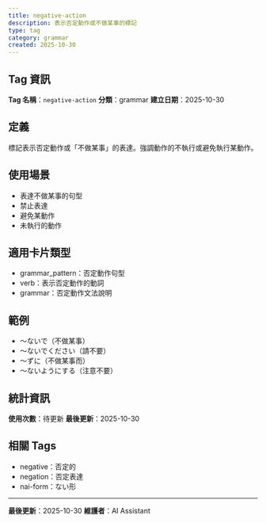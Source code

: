 ```yaml
---
title: negative-action
description: 表示否定動作或不做某事的標記
type: tag
category: grammar
created: 2025-10-30
---
```


## Tag 資訊

**Tag 名稱**：`negative-action`
**分類**：grammar
**建立日期**：2025-10-30

## 定義

標記表示否定動作或「不做某事」的表達。強調動作的不執行或避免執行某動作。

## 使用場景

- 表達不做某事的句型
- 禁止表達
- 避免某動作
- 未執行的動作

## 適用卡片類型

- grammar_pattern：否定動作句型
- verb：表示否定動作的動詞
- grammar：否定動作文法說明

## 範例

- 〜ないで（不做某事）
- 〜ないでください（請不要）
- 〜ずに（不做某事而）
- 〜ないようにする（注意不要）

## 統計資訊

**使用次數**：待更新
**最後更新**：2025-10-30

## 相關 Tags

- negative：否定的
- negation：否定表達
- nai-form：ない形

---

**最後更新**：2025-10-30
**維護者**：AI Assistant
